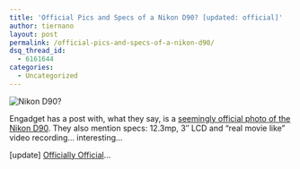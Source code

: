 ```yaml
---
title: 'Official Pics and Specs of a Nikon D90? [updated: official]'
author: tiernano
layout: post
permalink: /official-pics-and-specs-of-a-nikon-d90/
dsq_thread_id:
  - 6161644
categories:
  - Uncategorized
---
```

![Nikon D90?][1]

Engadget has a post with, what they say, is a [seemingly official photo of the Nikon D90][2]. They also mention specs: 12.3mp, 3&#8243; LCD and &#8220;real movie like&#8221; video recording&#8230; interesting&#8230;

[update] [Officially Official][3]&#8230;

 [1]: http://images.lotas-smartman.net/image.ashx?id=2a99ad47-4e39-4cd9-abb1-4cba6b6113fc
 [2]: http://www.engadget.com/2008/08/25/seemingly-official-nikon-d90-pics-specs-surface/
 [3]: http://www.engadget.com/2008/08/26/nikon-d90-outed-by-usa-today/